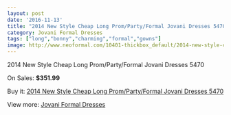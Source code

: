 ```yaml
---
layout: post
date: '2016-11-13'
title: "2014 New Style Cheap Long Prom/Party/Formal Jovani Dresses 5470"
category: Jovani Formal Dresses
tags: ["long","bonny","charming","formal","gowns"]
image: http://www.neoformal.com/10401-thickbox_default/2014-new-style-cheap-long-prom-party-formal-jovani-dresses-5470.jpg
---
```

2014 New Style Cheap Long Prom/Party/Formal Jovani Dresses 5470

On Sales: **$351.99**
<a href="https://www.neoformal.com/en/jovani-formal-dresses-2014/3615-2014-new-style-cheap-long-prom-party-formal-jovani-dresses-5470.html"><amp-img layout="responsive" width="600" height="600" src="//www.neoformal.com/10401-thickbox_default/2014-new-style-cheap-long-prom-party-formal-jovani-dresses-5470.jpg" alt="2014 New Style Cheap Long Prom/Party/Formal Jovani Dresses 5470 0" /></a>
<a href="https://www.neoformal.com/en/jovani-formal-dresses-2014/3615-2014-new-style-cheap-long-prom-party-formal-jovani-dresses-5470.html"><amp-img layout="responsive" width="600" height="600" src="//www.neoformal.com/10403-thickbox_default/2014-new-style-cheap-long-prom-party-formal-jovani-dresses-5470.jpg" alt="2014 New Style Cheap Long Prom/Party/Formal Jovani Dresses 5470 1" /></a>
<a href="https://www.neoformal.com/en/jovani-formal-dresses-2014/3615-2014-new-style-cheap-long-prom-party-formal-jovani-dresses-5470.html"><amp-img layout="responsive" width="600" height="600" src="//www.neoformal.com/10402-thickbox_default/2014-new-style-cheap-long-prom-party-formal-jovani-dresses-5470.jpg" alt="2014 New Style Cheap Long Prom/Party/Formal Jovani Dresses 5470 2" /></a>

Buy it: [2014 New Style Cheap Long Prom/Party/Formal Jovani Dresses 5470](https://www.neoformal.com/en/jovani-formal-dresses-2014/3615-2014-new-style-cheap-long-prom-party-formal-jovani-dresses-5470.html "2014 New Style Cheap Long Prom/Party/Formal Jovani Dresses 5470")

View more: [Jovani Formal Dresses](https://www.neoformal.com/en/49-jovani-formal-dresses-2014 "Jovani Formal Dresses")